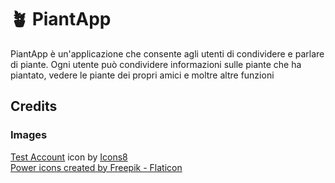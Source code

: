 # 🪴 PiantApp
<!--Hai mai voluto--> 
PiantApp è un'applicazione che consente agli utenti di condividere e parlare di piante. Ogni utente può condividere informazioni sulle piante che ha piantato, vedere le piante dei propri amici e moltre altre funzioni

## Credits
### Images
<a target="_blank" href="https://icons8.com/icon/7Ffvtg1xmgaV/test-account">Test Account</a> icon by <a target="_blank" href="https://icons8.com">Icons8</a><br />
<a href="https://www.flaticon.com/free-icons/power" title="power icons">Power icons created by Freepik - Flaticon</a>
